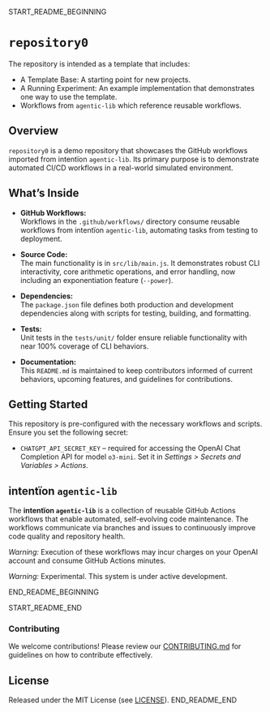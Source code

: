 START_README_BEGINNING
# `repository0`

The repository is intended as a template that includes:
* A Template Base: A starting point for new projects.
* A Running Experiment: An example implementation that demonstrates one way to use the template.
* Workflows from `agentic‑lib` which reference reusable workflows.

## Overview
`repository0` is a demo repository that showcases the GitHub workflows imported from intentïon `agentic‑lib`. Its primary purpose is to demonstrate automated CI/CD workflows in a real-world simulated environment.

## What’s Inside

- **GitHub Workflows:**  
  Workflows in the `.github/workflows/` directory consume reusable workflows from intentïon `agentic‑lib`, automating tasks from testing to deployment.

- **Source Code:**  
  The main functionality is in `src/lib/main.js`. It demonstrates robust CLI interactivity, core arithmetic operations, and error handling, now including an exponentiation feature (`--power`).

- **Dependencies:**  
  The `package.json` file defines both production and development dependencies along with scripts for testing, building, and formatting.

- **Tests:**  
  Unit tests in the `tests/unit/` folder ensure reliable functionality with near 100% coverage of CLI behaviors.

- **Documentation:**  
  This `README.md` is maintained to keep contributors informed of current behaviors, upcoming features, and guidelines for contributions.

## Getting Started

This repository is pre-configured with the necessary workflows and scripts. Ensure you set the following secret:
- `CHATGPT_API_SECRET_KEY` – required for accessing the OpenAI Chat Completion API for model `o3-mini`. Set it in *Settings > Secrets and Variables > Actions*.

## intentïon `agentic‑lib`

The **intentïon `agentic‑lib`** is a collection of reusable GitHub Actions workflows that enable automated, self-evolving code maintenance. The workflows communicate via branches and issues to continuously improve code quality and repository health.

*Warning:* Execution of these workflows may incur charges on your OpenAI account and consume GitHub Actions minutes.

*Warning:* Experimental. This system is under active development.

END_README_BEGINNING

START_README_END
### Contributing

We welcome contributions! Please review our [CONTRIBUTING.md](./CONTRIBUTING.md) for guidelines on how to contribute effectively.

## License

Released under the MIT License (see [LICENSE](./LICENSE)).
END_README_END